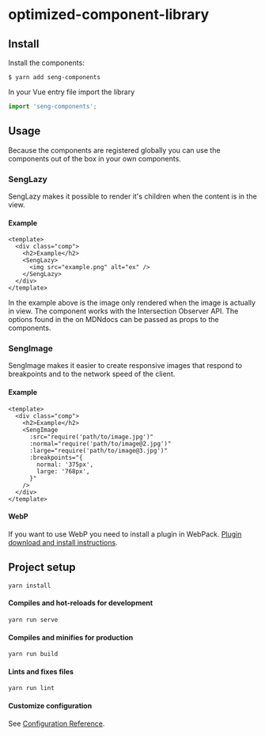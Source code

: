 # optimized-component-library

## Install

Install the components:

```
$ yarn add seng-components
```

In your Vue entry file import the library

```typescript
import 'seng-components';
```

## Usage

Because the components are registered globally you can use the components out of the box in your own components.

### SengLazy

SengLazy makes it possible to render it's children when the content is in the view.

#### Example

```vue
<template>
  <div class="comp">
    <h2>Example</h2>
    <SengLazy>
      <img src="example.png" alt="ex" />
    </SengLazy>
  </div>
</template>
```

In the example above is the image only rendered when the image is actually in view.
The component works with the Intersection Observer API. The options found in the on MDNdocs can be passed as props to the components.

### SengImage

SengImage makes it easier to create responsive images that respond to breakpoints and to the network speed of the client.

#### Example

```vue
<template>
  <div class="comp">
    <h2>Example</h2>
    <SengImage
      :src="require('path/to/image.jpg')"
      :normal="require('path/to/image@2.jpg')"
      :large="require('path/to/image@3.jpg')"
      :breakpoints="{
        normal: '375px',
        large: '768px',
      }"
    />
  </div>
</template>
```

#### WebP
If you want to use WebP you need to install a plugin in WebPack. 
[Plugin download and install instructions](https://www.npmjs.com/package/imagemin-webp-webpack-plugin).

## Project setup

```
yarn install
```

#### Compiles and hot-reloads for development

```
yarn run serve
```

#### Compiles and minifies for production

```
yarn run build
```

#### Lints and fixes files

```
yarn run lint
```

#### Customize configuration

See [Configuration Reference](https://cli.vuejs.org/config/).
